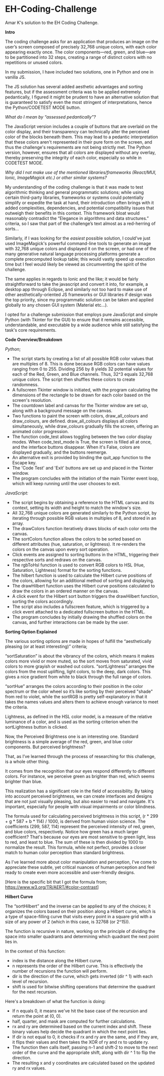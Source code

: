 # EH-Coding-Challenge
Amar K's solution to the EH Coding Challenge. 


**Intro**

The coding challenge asks for an application that produces an image on the user’s screen composed of precisely 32,768 unique colors, with each color appearing exactly once. The color components—red, green, and blue—are to be partitioned into 32 steps, creating a range of distinct colors with no repetitions or unused colors.

In my submission, I have included two solutions, one in Python and one in vanilla JS.

The JS solution has several added aesthetic advantages and sorting features, but if the assessment criteria was to be applied extremely pedantically, I figured it might be prudent to have an alternative solution that is guaranteed to satisfy even the most stringent of interpretations, hence the Python/CODETEST MODE button.

*What do I mean by “assessed pedantically”?*

The JavaScript version includes a couple of buttons that are overlaid on the color display, and their transparency can technically alter the perceived color of the blocks beneath them. This may lead to a pedantic interpretation that these colors aren't represented in their pure form on the screen, and thus the challenge's requirements are not being strictly met. The Python version, however, ensures that all colors are displayed without any overlay, thereby preserving the integrity of each color, especially so while in CODETEST MODE.

*Why did I not make use of the mentioned libraries/frameworks (React/MUI, Ionic, ImageMagick etc.) or other similar systems?*

My understanding of the coding challenge is that it was made to test algorithmic thinking and general programmatic solutions; while using certain third-party libraries, frameworks or systems could potentially simplify or expedite the task at hand, their introduction often brings with it added complexities, dependencies, and potential compatibility issues that outweigh their benefits in this context. This framework bloat would reasonably contradict the “Elegance in algorithms and data structures.” criteria, so I saw that part of the challenge’s text almost as a red-herring of sorts…

Similarly, if I was looking for the *easiest* possible solution, I could’ve just used ImageMagick's powerful command-line tools to generate an image with 32,768 unique colors and displayed it on the screen, or had one of the many generative natural language processing platforms generate a complete precomputed lookup table; this would vastly speed up execution time but I feel would likely be viewed as circumventing the spirit of the challenge.

The same applies in regards to Ionic and the like; it would be fairly straightforward to take the javascript and convert it into, for example, a desktop app through Eclipse, and similarly not too hard to make use of other aesthetically-oriented JS frameworks or GUI libraries if design was the top priority, since my programmatic solution can be taken and applied globally to any chosen GUI system (Material etc...).

I opted for a challenge submission that employs pure JavaScript and simple Python (with Tkinter for the GUI) to ensure that it remains accessible, understandable, and executable by a wide audience while still satisfying the task's core requirements.



**Code Overview/Breakdown**

*Python*;

- The script starts by creating a list of all possible RGB color values that are multiples of 8. This is done because RGB colors can have values ranging from 0 to 255. Dividing 256 by 8 yields 32 potential values for each of the Red, Green, and Blue channels. Thus, 32^3 equals 32,768 unique colors. The script then shuffles these colors to create randomness.
- A fullscreen Tkinter window is initiated, with the program calculating the dimensions of the rectangle to be drawn for each color based on the screen's resolution.
- The countdown label and canvas for the Tkinter window are set up, along with a background message on the canvas.
- Two functions to paint the screen with colors, draw\_all\_colours and draw\_colours, are defined. draw\_all\_colours displays all colors simultaneously, while draw\_colours gradually fills the screen, offering an animated color progression.
- The function code\_test allows toggling between the two color display modes. When code\_test\_mode is True, the screen is filled all at once, and the interface buttons disappear. When it's False, colors are displayed gradually, and the buttons reemerge.
- An alternative exit is provided by binding the quit\_app function to the Escape key.
- The 'Code Test' and 'Exit' buttons are set up and placed in the Tkinter window.
- The program concludes with the initiation of the main Tkinter event loop, which will keep running until the user chooses to exit.

*JavaScript:*

- The script begins by obtaining a reference to the HTML canvas and its context, setting its width and height to match the window's size.
- All 32,768 unique colors are generated similarly to the Python script, by iterating through possible RGB values in multiples of 8, and stored in an array.
- The drawColors function iteratively draws blocks of each color onto the canvas.
- The sortColors function allows the colors to be sorted based on different attributes (hue, saturation, or lightness). It re-renders the colors on the canvas upon every sort operation.
- Click events are assigned to sorting buttons in the HTML, triggering their respective sorts and redraws on the canvas.
- The rgbToHsl function is used to convert RGB colors to HSL (Hue, Saturation, Lightness) format for the sorting functions.
- The hilbert function is used to calculate the Hilbert curve positions of the colors, allowing for an additional method of sorting and displaying.
- The drawHilbert function uses the Hilbert curve positions calculated to draw the colors in an ordered manner on the canvas.
- A click event for the Hilbert sort button triggers the drawHilbert function, sorting the colors accordingly.
- The script also includes a fullscreen feature, which is triggered by a click event attached to a dedicated fullscreen button in the HTML.
- The program concludes by initially drawing the shuffled colors on the canvas, and further interactions can be made by the user.



**Sorting Option Explained**

The various sorting options are made in hopes of fulfill the “aesthetically pleasing (or at least interesting)” criteria;

“sortSaturation” is about the vibrancy of the colors, which means it makes colors more vivid or more muted, so the sort moves from saturated, vivid colors to more grayish or washed out colors. “sortLightness” arranges the colors from the most uplifting, light colors, to the deep, dark colors. This gives a nice gradient from white to black through the full range of colors.

“sortHue” arranges the colors according to their position in the color spectrum or the color wheel so it’s like sorting by their perceived "shade" from red to violet, while the sortRGB is pretty self-explanatory in that it takes the names values and alters them to achieve enough variance to meet the criteria.

Lightness, as defined in the HSL color model, is a measure of the relative luminance of a color, and is used as the sorting criterion when the sortLightness button is clicked.

Now, the Perceived Brightness one is an interesting one. Standard brightness is a simple average of the red, green, and blue color components. But perceived brightness?

That, as I’ve learned through the process of researching for this challenge, is a whole other thing.

It comes from the recognition that our eyes respond differently to different colors. For instance, we perceive green as brighter than red, which seems brighter than blue.

This realization has a significant role in the field of accessibility. By taking into account perceived brightness, we can create interfaces and designs that are not just visually pleasing, but also easier to read and navigate. It's important, especially for people with visual impairments or color blindness.

The formula used for calculating perceived brightness in this script, (r \* 299 + g \* 587 + b \* 114) / 1000, is derived from human vision science. The coefficients (299, 587, 114) represent the perceived intensity of red, green, and blue colors, respectively. Notice how green has a much larger coefficient? That's because our eyes are most sensitive to green light, less to red, and least to blue. The sum of these is then divided by 1000 to normalize the result. This formula, while not perfect, provides a closer match to human color perception than standard brightness.

As I've learned more about color manipulation and perception, I've come to appreciate these subtle, yet critical nuances of human perception and feel ready to create even more accessible and user-friendly designs.

[Here is the specific bit that I got the formula from; <https://www.w3.org/TR/AERT/#color-contrast>]



**Hilbert Curve**

The “sortHilbert” and the inverse can be applied to any of the choices; it organizes the colors based on their position along a Hilbert curve, which is a type of space-filling curve that visits every point in a square grid with a size of any power of 2 (which in this case, is 32768 (or 2^15)).

The function is recursive in nature, working on the principle of dividing the space into smaller quadrants and determining which quadrant the next point lies in.

In the context of this function:

- index is the distance along the Hilbert curve.
- n represents the order of the Hilbert curve. This is effectively the number of recursions the function will perform.
- dir is the direction of the curve, which gets inverted (dir ^ 1) with each level of recursion.
- shift is used for bitwise shifting operations that determine the quadrant for the next recursion.

Here's a breakdown of what the function is doing:

- If n equals 0, it means we've hit the base case of the recursion and return the point at (0, 0).
- half, quarter, and mask are computed for further calculations.
- rx and ry are determined based on the current index and shift. These binary values help decide the quadrant in which the next point lies.
- If dir is not equal to 0, it checks if rx and ry are the same, and if they are, it flips their values and then takes the XOR of ry and rx to update ry.
- The function then calls itself, passing n-1 and shift-2 to move to the next order of the curve and the appropriate shift, along with dir ^ 1 to flip the direction.
- The resulting x and y coordinates are calculated based on the updated ry and rx values.
